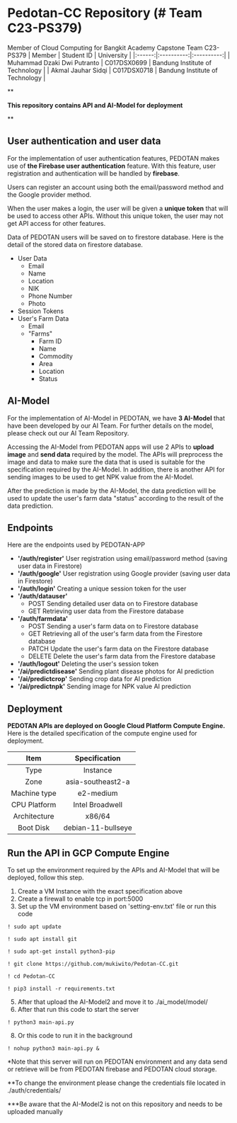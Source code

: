 # Pedotan-CC Repository (# Team C23-PS379)
Member of Cloud Computing for Bangkit Academy Capstone Team C23-PS379 
| Member | Student ID | University |
|:------:|:----------:|:----------:|
| Muhammad Dzaki Dwi Putranto | C017DSX0699 | Bandung Institute of Technology |
| Akmal Jauhar Sidqi | C017DSX0718 | Bandung Institute of Technology |

**

**This repository contains API and AI-Model for deployment**

**

## User authentication and user data
For the implementation of user authentication features, PEDOTAN makes use of **the Firebase user authentication** feature. With this feature, user registration and authentication will be handled by **firebase**.

Users can register an account using both the email/password method and the Google provider method.

When the user makes a login, the user will be given a **unique token** that will be used to access other APIs. Without this unique token, the user may not get API access for other features.

Data of PEDOTAN users will be saved on to firestore database. Here is the detail of the stored data on firestore database.
 
 - User Data
	 - Email
	 - Name
	 - Location
	 - NIK
	 - Phone Number
	 - Photo
 - Session Tokens
 - User's Farm Data
 	 - Email
	 - "Farms"
	 	- Farm ID
	 	- Name
		- Commodity
	 	- Area
	 	- Location
	 	- Status

## AI-Model
For the implementation of AI-Model in PEDOTAN, we have **3 AI-Model** that have been developed by our AI Team. For further details on the model, please check out our AI Team Repository.

Accessing the AI-Model from PEDOTAN apps will use 2 APIs to **upload image** and **send data** required by the model. The APIs will preprocess the image and data to make sure the data that is used is suitable for the specification required by the AI-Model. In addition, there is another API for sending images to be used to get NPK value from the AI-Model.

After the prediction is made by the AI-Model, the data prediction will be used to update the user's farm data "status" according to the result of the data prediction.

## Endpoints
Here are the endpoints used by PEDOTAN-APP

 - **'/auth/register'**
	User registration using email/password method (saving user data in Firestore)
- **'/auth/google'**
	User registration using Google provider (saving user data in Firestore)
- **'/auth/login'**
	Creating a unique session token for the user
- **'/auth/datauser'**
	- POST
		Sending detailed user data on to Firestore database
	- GET
		Retrieving user data from the Firestore database
- **'/auth/farmdata'**
	- POST
		Sending a user's farm data on to Firestore database
	- GET
		Retrieving all of the user's farm data from the Firestore database
	- PATCH
		Update the user's farm data on the Firestore database
	- DELETE
   		Delete the user's farm data from the Firestore database
- **'/auth/logout'**
	Deleting the user's session token
- **'/ai/predictdisease'**
	Sending plant disease photos for AI prediction
- **'/ai/predictcrop'**
	Sending crop data for AI prediction
- **'/ai/predictnpk'**
	Sending image for NPK value AI prediction

## Deployment
**PEDOTAN APIs are deployed on Google Cloud Platform Compute Engine.**
Here is the detailed specification of  the compute engine used for deployment.

| Item | Specification |
|:-----:|:------------:|
| Type | Instance |
| Zone | asia-southeast2-a |
| Machine type | e2-medium |
| CPU Platform | Intel Broadwell |
| Architecture | x86/64 |
| Boot Disk | debian-11-bullseye |

## Run the API in GCP Compute Engine
To set up the environment required by the APIs and AI-Model that will be deployed, follow this step.

 1. Create a VM Instance with the exact specification above
 2. Create a firewall to enable tcp in port:5000
 3. Set up the VM environment based on 'setting-env.txt' file or run this code
```
! sudo apt update
```
```
! sudo apt install git
```
```
! sudo apt-get install python3-pip
```
```
! git clone https://github.com/mukiwito/Pedotan-CC.git
```
```
! cd Pedotan-CC
```
```
! pip3 install -r requirements.txt
```
5. After that upload the AI-Model2 and move it to ./ai_model/model/
6. After that run this code to start the server
```
! python3 main-api.py
```
8. Or this code to run it in the background
```
! nohup python3 main-api.py &
```

*Note that this server will run on PEDOTAN environment and any data send or retrieve will  be from PEDOTAN firebase and PEDOTAN cloud storage.

**To change the environment please change the credentials file located in ./auth/credentials/

***Be aware that the AI-Model2 is not on this repository and needs to be uploaded manually

